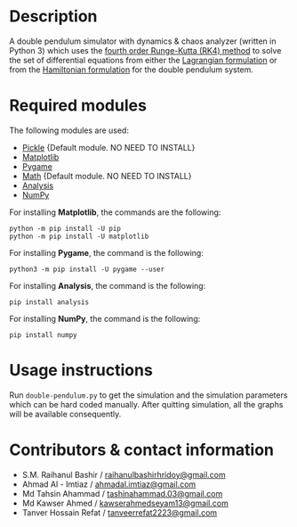 # Description

A double pendulum simulator with dynamics & chaos analyzer (written in Python 3) which uses the [fourth order Runge-Kutta
(RK4) method](https://lpsa.swarthmore.edu/NumInt/NumIntFourth.html) to solve the set of differential equations from either the
[Lagrangian formulation](https://chem.libretexts.org/Bookshelves/Physical_and_Theoretical_Chemistry_Textbook_Maps/Supplemental_Modules_(Physical_and_Theoretical_Chemistry)/Statistical_Mechanics/Advanced_Statistical_Mechanics/Classical_microstates%2C_Newtonian%2C_Lagrangian_and_Hamiltonian_mechanics/The_Lagrangian_formulation_of_classical_mechanics#:~:text=For%20conservative%20systems%2C%20there%20is,function%20of%20positions%20and%20velocities.https://chem.libretexts.org/Bookshelves/Physical_and_Theoretical_Chemistry_Textbook_Maps/Supplemental_Modules_(Physical_and_Theoretical_Chemistry)/Statistical_Mechanics/Advanced_Statistical_Mechanics/Classical_microstates%2C_Newtonian%2C_Lagrangian_and_Hamiltonian_mechanics/The_Lagrangian_formulation_of_classical_mechanics#:~:text=For%20conservative%20systems%2C%20there%20is,function%20of%20positions%20and%20velocities.)
or from the [Hamiltonian formulation](https://chem.libretexts.org/Bookshelves/Physical_and_Theoretical_Chemistry_Textbook_Maps/Supplemental_Modules_(Physical_and_Theoretical_Chemistry)/Statistical_Mechanics/Advanced_Statistical_Mechanics/Classical_microstates%2C_Newtonian%2C_Lagrangian_and_Hamiltonian_mechanics/The_Hamiltonian_formulation_of_classical_mechanics#:~:text=The%20Hamiltonian%20of%20a%20system,What%20are%20conjugate%20momenta%3F&text=The%20solution%20of%20Hamilton's%20equations,momenta%20as%20functions%20of%20time.)
for the double pendulum system.

# Required modules

The following modules are used:

- [Pickle](https://docs.python.org/3/library/pickle.html) {Default module. NO NEED TO INSTALL}
- [Matplotlib](https://matplotlib.org/stable/index.html)
- [Pygame](https://www.pygame.org/news)
- [Math](https://docs.python.org/3/library/math.html) {Default module. NO NEED TO INSTALL}
- [Analysis](https://pypi.org/project/analysis/)
- [NumPy](https://numpy.org/)

For installing **Matplotlib**, the commands are the following:

    python -m pip install -U pip
    python -m pip install -U matplotlib

For installing **Pygame**, the command is the following:

    python3 -m pip install -U pygame --user

For installing **Analysis**, the command is the following:

    pip install analysis

For installing **NumPy**, the command is the following:

    pip install numpy


# Usage instructions

Run `double-pendulum.py` to get the simulation and the simulation parameters which can
be hard coded manually. After quitting simulation, all the graphs will be available consequently. 


# Contributors & contact information

- S.M. Raihanul Bashir / raihanulbashirhridoy@gmail.com
- Ahmad Al - Imtiaz / ahmadal.imtiaz@gmail.com
- Md Tahsin Ahammad / tashinahammad.03@gmail.com
- Md Kawser Ahmed / kawserahmedseyam13@gmail.com
- Tanver Hossain Refat / tanveerrefat2223@gmail.com
